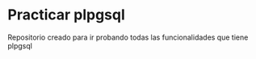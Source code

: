 # Practicar plpgsql

Repositorio creado para ir probando todas las funcionalidades que tiene plpgsql
